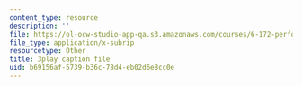 ```yaml
---
content_type: resource
description: ''
file: https://ol-ocw-studio-app-qa.s3.amazonaws.com/courses/6-172-performance-engineering-of-software-systems-fall-2018/b69156af5739b36c78d4eb02d6e8cc0e_ZusiKXcz_ac.srt
file_type: application/x-subrip
resourcetype: Other
title: 3play caption file
uid: b69156af-5739-b36c-78d4-eb02d6e8cc0e
---
```

